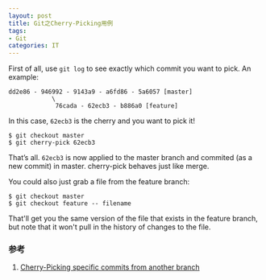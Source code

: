 ```yaml
---
layout: post
title: Git之Cherry-Picking用例
tags:
- Git
categories: IT
---
```


First of all, use `git log` to see exactly which commit you want to pick. An example:

~~~
dd2e86 - 946992 - 9143a9 - a6fd86 - 5a6057 [master]
            \
             76cada - 62ecb3 - b886a0 [feature]
~~~

In this case, `62ecb3` is the cherry and you want to pick it!

~~~
$ git checkout master
$ git cherry-pick 62ecb3
~~~

That’s all. `62ecb3` is now applied to the master branch and commited (as a new commit) in master. cherry-pick behaves just like merge.

You could also just grab a file from the feature branch:

~~~
$ git checkout master
$ git checkout feature -- filename
~~~

That'll get you the same version of the file that exists in the feature branch, but note that it won't pull in the history of changes to the file.

### 参考
1. [Cherry-Picking specific commits from another branch](https://ariejan.net/2010/06/10/cherry-picking-specific-commits-from-another-branch/)